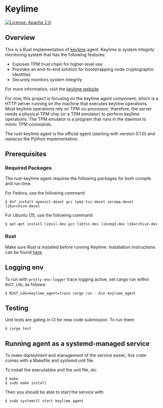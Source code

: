# Keylime

[![License: Apache 2.0](https://img.shields.io/badge/license-Apache%202-blue)](https://www.apache.org/licenses/LICENSE-2.0)

## Overview

This is a Rust implementation of
[keylime](https://github.com/keylime/keylime) agent. Keylime is system
integrity monitoring system that has the following features:

* Exposes TPM trust chain for higher-level use
* Provides an end-to-end solution for bootstrapping node cryptographic
  identities
* Securely monitors system integrity

For more information, visit the [keylime website](https://keylime.dev)

For now, this project is focusing on the keylime agent component, which is a
HTTP server running on the machine that executes keylime operations.
Most keylime operations rely on TPM co-processor; therefore, the server needs
a physical TPM chip (or a TPM emulator) to perform keylime operations.  The
TPM emulator is a program that runs in the daemon to mimic TPM commands.

The rust-keylime agent is the official agent (starting with version 0.1.0) and
replaces the Python implementation.

## Prerequisites

### Required Packages
The rust-keylime agent requires the following packages for both compile and run time.

For Fedora, use the following command
```
$ dnf install openssl-devel gcc tpm2-tss-devel zeromq-devel libarchive-devel
```

For Ubuntu OS, use the following command
```
$ apt-get install libssl-dev gcc libtss-dev libzmq3-dev libarchive-dev
```

### Rust

Make sure Rust is installed before running Keylime. Installation
instructions can be found [here](https://www.rust-lang.org/en-US/install.html).

## Logging env

To run with `pretty-env-logger` trace logging active, set cargo run
within `RUST_LOG`, as follows:

    $ RUST_LOG=keylime_agent=trace cargo run --bin keylime_agent

## Testing

Unit tests are gating in CI for new code submission.  To run them:

```
$ cargo test
```

## Running agent as a systemd-managed service

To make deployment and management of the service easier, this crate
comes with a Makefile and systemd unit file.

To install the executables and the unit file, do:

```console
$ make
$ sudo make install
```

Then you should be able to start the service with:

```console
$ sudo systemctl start keylime_agent
```
